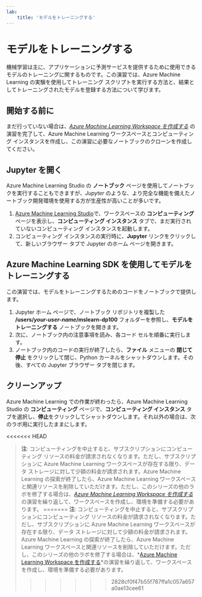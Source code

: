 ```yaml
---
lab:
    title: 'モデルをトレーニングする'
---
```

# モデルをトレーニングする

機械学習は主に、アプリケーションに予測サービスを提供するために使用できるモデルのトレーニングに関するものです。この演習では、Azure Machine Learning の実験を使用してトレーニング スクリプトを実行する方法と、結果としてトレーニングされたモデルを登録する方法について学びます。

## 開始する前に

まだ行っていない場合は、*[Azure Machine Learning Workspace を作成する](01-create-a-workspace.md)* の演習を完了して、Azure Machine Learning ワークスペースとコンピューティング インスタンスを作成し、この演習に必要なノートブックのクローンを作成してください。

## Jupyter を開く

Azure Machine Learning Studio の **ノートブック** ページを使用してノートブックを実行することもできますが、*Jupyter* のような、より完全な機能を備えたノートブック開発環境を使用する方が生産性が高いことが多いです。

1. [Azure Machine Learning Studio](https://ml.azure.com)で、ワークスペースの **コンピューティング** ページを表示し、**コンピューティング インスタンス** タブで、まだ実行されていないコンピューティング インスタンスを起動します。
2. コンピューティング インスタンスの実行時に、**Jupyter** リンクをクリックして、新しいブラウザー タブで Jupyter のホーム ページを開きます。

## Azure Machine Learning SDK を使用してモデルをトレーニングする

この演習では、モデルをトレーニングするためのコードをノートブックで提供します。

1. Jupyter ホーム ページで、ノートブック リポジトリを複製した **/users/*your-user-name*/mslearn-dp100** フォルダーを参照し、**モデルをトレーニングする** ノートブックを開きます。
2. 次に、ノートブック内の注意事項を読み、各コード セルを順番に実行します。
3. ノートブック内のコードの実行が終了したら、**ファイル** メニューの **閉じて停止** をクリックして閉じ、Python カーネルをシャットダウンします。その後、すべての Jupyter ブラウザー タブを閉じます。

## クリーンアップ

Azure Machine Learning での作業が終わったら、Azure Machine Learning Studio の **コンピューティング** ページで、**コンピューティング インスタンス** タブを選択し、**停止**をクリックしてシャットダウンします。それ以外の場合は、次のラボ用に実行したままにします。

<<<<<<< HEAD
> **注**: コンピューティングを中止すると、サブスクリプションにコンピューティング リソースの料金が請求されなくなります。ただし、サブスクリプションに Azure Machine Learning ワークスペースが存在する限り、データ ストレージに対して少額の料金が請求されます。Azure Machine Learning の探索が終了したら、Azure Machine Learning ワークスペースと関連リソースを削除していただけます。ただし、このシリーズの他のラボを修了する場合は、*[Azure Machine Learning Workspace を作成する](01-create-a-workspace.md)* の演習を繰り返して、ワークスペースを作成し、環境を準備する必要があります。
=======
> **注**: コンピューティングを中止すると、サブスクリプションにコンピューティング リソースの料金が請求されなくなります。ただし、サブスクリプションに Azure Machine Learning ワークスペースが存在する限り、データ ストレージに対して少額の料金が請求されます。Azure Machine Learning の探索が終了したら、Azure Machine Learning ワークスペースと関連リソースを削除していただけます。ただし、このシリーズの他のラボを修了する場合は、*[Azure Machine Learning Workspace を作成する](01-create-a-workspace.md)*の演習を繰り返して、ワークスペースを作成し、環境を準備する必要があります。
>>>>>>> 2828cf0f47b55f787ffa1c057a657a0ae13cee61

